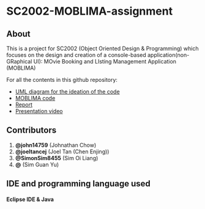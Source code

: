# SC2002-MOBLIMA-assignment


## About
This is a project for SC2002 (Object Oriented Design & Programming) which focuses on the design and creation of a console-based application(non-GRaphical UI):
MOvie Booking and LIsting Management Application (MOBLIMA)


For all the contents in this github repository:
- [UML diagram for the ideation of the code](https://github.com/john14759/SC2002-MOBLIMA-assignment/blob/main/Class_Diagram_Final.jpg)
- [MOBLIMA code](link)
- [Report](link)
- [Presentation video](https://youtu.be/cTBlM6erHhg)

## Contributors
1. **@john14759** (Johnathan Chow)
2. **@joeltancej** (Joel Tan (Chen Enjing))
3. **@SimonSim8455** (Sim Oi Liang)
4. **@** (Sim Guan Yu)


## IDE and programming language used
#### Eclipse IDE & Java

